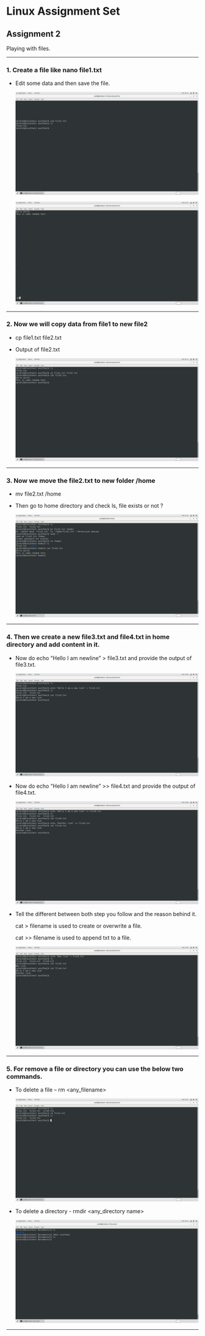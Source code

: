 # Linux Assignment Set
## **Assignment 2**

Playing with files.

---

### 1. Create a file like nano file1.txt

- Edit some data and then save the file.

  ![Screenshot](./1-1.jpg)

  ![Screenshot](./1-2.jpg)

---

### 2. Now we will copy data from file1 to new file2 

- cp file1.txt file2.txt
- Output of file2.txt

  ![Screenshot](./2-1.jpg)

---

### 3. Now we move the file2.txt to new folder /home

- mv file2.txt /home
- Then go to home directory and check ls, file exists or not ?

  ![Screenshot](./3-1.jpg)

--- 

### 4. Then we create a new file3.txt and file4.txt in home directory and add content in it.

- Now do echo “Hello I am newline” > file3.txt and provide the output of file3.txt.

  ![Screenshot](./4-1.jpg)

- Now do echo “Hello I am newline” >> file4.txt and provide the output of file4.txt.

  ![Screenshot](./4-2.jpg)

- Tell the different between both step you follow and the reason behind it.

  cat > filename is used to create or overwrite a file.

  cat >> filename is used to append txt to a file.

  ![Screenshot](./4-3.jpg)

---

### 5. For remove a file or directory you can use the below two commands.

- To delete a file – rm <any_filename>

  ![Screenshot](./5-1.jpg)

- To delete a directory - rmdir <any_directory name>

  ![Screenshot](./5-2.jpg)

---
